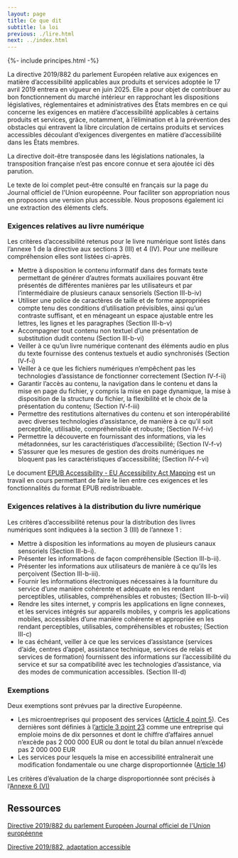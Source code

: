 ```yaml
---
layout: page
title: Ce que dit
subtitle: la loi
previous: ./lire.html
next: ../index.html
---
```


<div markdown="1" id="principes">

{%- include principes.html -%}

La directive 2019/882 du parlement Européen relative aux exigences en matière d’accessibilité applicables aux produits et services adoptée le 17 avril 2019 entrera en vigueur en juin 2025.
Elle a pour objet de contribuer au bon fonctionnement du marché intérieur en rapprochant les dispositions législatives, réglementaires et administratives des États membres en ce qui concerne les exigences en matière d’accessibilité applicables à certains produits et services, grâce, notamment, à l’élimination et à la prévention des obstacles qui entravent la libre circulation de certains produits et services accessibles découlant d’exigences divergentes en matière d’accessibilité dans les États membres.

La directive doit-être transposée dans les législations nationales, la transposition française n’est pas encore connue et sera ajoutée ici dès parution.

Le texte de loi complet peut-être consulté en français sur la page du Journal officiel de l'Union européenne. Pour faciliter son appropriation nous en proposons une version plus accessible. Nous proposons également ici une extraction des éléments clefs.

### Exigences relatives au livre numérique

Les critères d’accessibilité retenus pour le livre numérique sont listés dans l’annexe 1 de la directive aux sections 3 (III) et 4 (IV). Pour une meilleure compréhension elles sont listées ci-après.

-   Mettre à disposition le contenu informatif dans des formats texte permettant de générer d’autres formats auxiliaires pouvant être présentés de différentes manières par les utilisateurs et par l’intermédiaire de plusieurs canaux sensoriels (Section III-b-iv)
-   Utiliser une police de caractères de taille et de forme appropriées compte tenu des conditions d’utilisation prévisibles, ainsi qu’un contraste suffisant, et en ménageant un espace ajustable entre les lettres, les lignes et les paragraphes (Section III-b-v)
-   Accompagner tout contenu non textuel d’une présentation de substitution dudit contenu (Section III-b-vi)
-   Veiller à ce qu’un livre numérique contenant des éléments audio en plus du texte fournisse des contenus textuels et audio synchronisés (Section IV-f-i)
-   Veiller à ce que les fichiers numériques n’empêchent pas les technologies d’assistance de fonctionner correctement (Section IV-f-ii)
-   Garantir l’accès au contenu, la navigation dans le contenu et dans la mise en page du fichier, y compris la mise en page dynamique, la mise à disposition de la structure du fichier, la flexibilité et le choix de la présentation du contenu; (Section IV-f-iii)
-   Permettre des restitutions alternatives du contenu et son interopérabilité avec diverses technologies d’assistance, de manière à ce qu’il soit perceptible, utilisable, compréhensible et robuste; (Section IV-f-iv)
-   Permettre la découverte en fournissant des informations, via les métadonnées, sur les caractéristiques d’accessibilité; (Section IV-f-v)
-   S’assurer que les mesures de gestion des droits numériques ne bloquent pas les caractéristiques d’accessibilité; (Section IV-f-vi)

Le document [EPUB Accessibility - EU Accessibility Act Mapping](https://www.w3.org/TR/epub-a11y-eaa-mapping/) est un travail en cours permettant de faire le lien entre ces exigences et les fonctionnalités du format EPUB redistribuable. 

### Exigences relatives à la distribution du livre numérique

Les critères d’accessibilité retenus pour la distribution des livres numériques sont indiquées à la section 3 (III) de l’annexe 1 :

-   Mettre à disposition les informations au moyen de plusieurs canaux sensoriels (Section III-b-i).
-   Présenter les informations de façon compréhensible (Section III-b-ii).
-   Présenter les informations aux utilisateurs de manière à ce qu’ils les perçoivent (Section III-b-iii).
-   Fournir les informations électroniques nécessaires à la fourniture du service d’une manière cohérente et adéquate en les rendant perceptibles, utilisables, compréhensibles et robustes; (Section III-b-vii)
-   Rendre les sites internet, y compris les applications en ligne connexes, et les services intégrés sur appareils mobiles, y compris les applications mobiles, accessibles d’une manière cohérente et appropriée en les rendant perceptibles, utilisables, compréhensibles et robustes; (Section III-c)
-   le cas échéant, veiller à ce que les services d’assistance (services d’aide, centres d’appel, assistance technique, services de relais et services de formation) fournissent des informations sur l’accessibilité du service et sur sa compatibilité avec les technologies d’assistance, via des modes de communication accessibles. (Section III-d)

### Exemptions

Deux exemptions sont prévues par la directive Européenne.

-   Les microentreprises qui proposent des services ([Article 4 point 5](https://eur-lex.europa.eu/legal-content/FR/TXT/HTML/?uri=CELEX:32019L0882&from=EN#004.005)). Ces dernières sont définies à l[’article 3 point 23]( https://eur-lex.europa.eu/legal-content/FR/TXT/HTML/?uri=CELEX:32019L0882&from=EN#003) comme une entreprise qui emploie moins de dix personnes et dont le chiffre d’affaires annuel n’excède pas 2 000 000 EUR ou dont le total du bilan annuel n’excède pas 2 000 000 EUR
-   Les services pour lesquels la mise en accessibilité entraînerait une modification fondamentale ou une charge disproportionnée ([Article 14](https://eur-lex.europa.eu/legal-content/FR/TXT/HTML/?uri=CELEX:32019L0882&from=EN#014)) 

Les critères d’évaluation de la charge disproportionnée sont précisés à l’[Annexe 6 (VI)](https://eur-lex.europa.eu/legal-content/FR/TXT/HTML/?uri=CELEX:32019L0882&from=EN#L_2019151FR.01011501) 

</div>

<aside markdown="1">

<h2>Ressources</h2>

<a href="https://eur-lex.europa.eu/legal-content/FR/TXT/HTML/?uri=CELEX:32019L0882&from=EN" class="link color_orange">Directive 2019/882 du parlement Européen Journal officiel de l'Union européenne</a>

<a href="/lina25/ressources/CELEX_32019L0882_FR_TXT_adaptation.html#ntc1-L_2019151FR.01007001-E0001" class="link color_orange">Directive 2019/882, adaptation accessible</a>

</aside>
